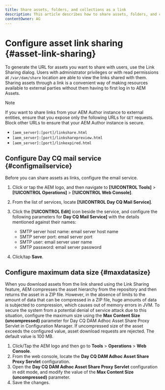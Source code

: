 ```yaml
---
title: Share assets, folders, and collections as a link
description: This article describes how to share assets, folders, and collections within Experience Manager Assets as a hyperlink.
contentOwner: AG
---
```


# Configure asset link sharing {#asset-link-sharing}

<!-- TBD: Web Console is not there so how to configure Day CQ email service? Or is it not required now? -->

To generate the URL for assets you want to share with users, use the Link Sharing dialog. Users with administrator privileges or with read permissions at `/var/dam/share` location are able to view the links shared with them. Sharing assets through a link is a convenient way of making resources available to external parties without them having to first log in to AEM Assets.

   >[!NOTE]
   >
   >If you want to share links from your AEM Author instance to external entities, ensure that you expose only the following URLs for `GET` requests. Block other URLs to ensure that your AEM Author instance is secure.
   >* `[aem_server]:[port]/linkshare.html`
   >* `[aem_server]:[port]/linksharepreview.html`
   >* `[aem_server]:[port]/linkexpired.html`

## Configure Day CQ mail service {#configmailservice}

Before you can share assets as links, configure the email service.

1. Click or tap the AEM logo, and then navigate to **[!UICONTROL Tools]** &gt; **[!UICONTROL Operations]** &gt; **[!UICONTROL Web Console]**.
1. From the list of services, locate **[!UICONTROL Day CQ Mail Service]**.
1. Click the **[!UICONTROL Edit]** icon beside the service, and configure the following parameters for **Day CQ Mail Service]** with the details mentioned against their names:

    * SMTP server host name: email server host name
    * SMTP server port: email server port
    * SMTP user: email server user name
    * SMTP password: email server password

1. Click/tap **Save**.

## Configure maximum data size {#maxdatasize}

When you download assets from the link shared using the Link Sharing feature, AEM compresses the asset hierarchy from the repository and then returns the asset in a ZIP file. However, in the absence of limits to the amount of data that can be compressed in a ZIP file, huge amounts of data is subjected to compression, which causes out of memory errors in JVM. To secure the system from a potential denial of service attack due to this situation, configure the maximum size using the **Max Content Size (uncompressed)** parameter for Day CQ DAM Adhoc Asset Share Proxy Servlet in Configuration Manager. If uncompressed size of the asset exceeds the configured value, asset download requests are rejected. The default value is 100 MB.

1. Click/Tap the AEM logo and then go to **Tools** &gt; **Operations** &gt; **Web Console**.
1. From the web console, locate the **Day CQ DAM Adhoc Asset Share Proxy Servlet** configuration.
1. Open the **Day CQ DAM Adhoc Asset Share Proxy Servlet** configuration in edit mode, and modify the value of the **Max Content Size (uncompressed)** parameter.
1. Save the changes.

<!--
Add content or link about how to configure sharing via BP, DA, AAL, etc.
-->
